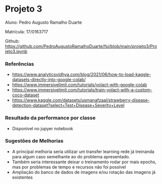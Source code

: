 # Projeto 3

Aluno: Pedro Augusto Ramalho Duarte

Matrícula: 17/0163717

Github: https://github.com/PedroAugustoRamalhoDuarte/fsi/blob/main/projeto3/Projeto3.ipynb
### Referências
- https://www.analyticsvidhya.com/blog/2021/06/how-to-load-kaggle-datasets-directly-into-google-colab/
- https://www.immersivelimit.com/tutorials/yolact-with-google-colab
- https://www.immersivelimit.com/tutorials/train-yolact-with-a-custom-coco-dataset
- https://www.kaggle.com/datasets/usmanafzaal/strawberry-disease-detection-dataset?select=Test+Disease+Severity+Level

### Resultado da performance por classe

- Disponível no jupyer notebook
### Sugestões de Melhorias
- A principal melhoria seria utilizar um transfer learning rede já treinanda para algum caso semelhante ao do problema apresentado.
- Também seria interessante deixar o treinamento rodar por mais epochs, mas por problemas de tempo e recursos não foi possível
- Ampliação do banco de dados de imagens e/ou rotação das imagens já existentes